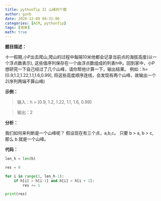 ```yaml
---
title: pythonTip 31 山峰的个数
author: gznb
date: 2020-12-09 08:32:06
categories: [ACM, pythonTip]
tags: [简单]
math: true
---
```




**题目描述：**

十一假期,小P出去爬山,爬山的过程中每隔10米他都会记录当前点的海拔高度(以一个浮点数表示), 这些值序列保存在一个由浮点数组成的列表h中。回到家中，小P想研究一下自己经过了几个山峰，请你帮他计算一下，输出结果。 例如：h=[0.9,1.2,1.22,1.1,1.6,0.99], 将这些高度顺序连线，会发现有两个山峰，故输出一个2(序列两端不算山峰)



**示例：**

> 输入：h = [0.9, 1.2, 1.22, 1.1, 1.6, 0.99]

>  输出：2



**分析：**

我们如何来判断是一个山峰呢？ 假设现在有三个点，a,b,c。 只要 b > a, b > c, 那么 b 就是一个山峰。



**代码：**

```python
len_h = len(h)

res = 0

for i in range(1, len_h-1):
    if h[i] > h[i-1] and h[i] > h[i + 1]:
        res += 1

print(res)
```

